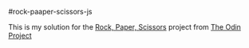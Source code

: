 #rock-paaper-scissors-js

This is my solution for the [Rock, Paper, Scissors](https://www.theodinproject.com/courses/web-development-101/lessons/rock-paper-scissors) project from [The Odin Project](https://www.theodinproject.com/)

